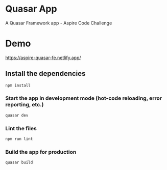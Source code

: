 # Quasar App
A Quasar Framework app - Aspire Code Challenge

# Demo
https://aspire-quasar-fe.netlify.app/

## Install the dependencies
```bash
npm install
```

### Start the app in development mode (hot-code reloading, error reporting, etc.)
```bash
quasar dev
```

### Lint the files
```bash
npm run lint
```

### Build the app for production
```bash
quasar build
```
